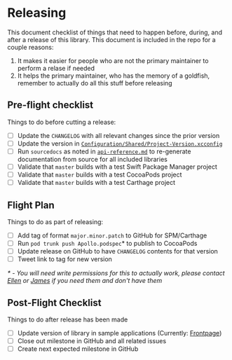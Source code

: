 # Releasing

This document checklist of things that need to happen before, during, and after a release of this library. This document is included in the repo for a couple reasons: 
 
1. It makes it easier for people who are not the primary maintainer to perform a relase if needed
2. It helps the primary maintainer, who has the memory of a goldfish, remember to actually do all this stuff before releasing

## Pre-flight checklist

Things to do before cutting a release:

-[ ] Update the `CHANGELOG` with all relevant changes since the prior version
-[ ] Update the version in [`Configuration/Shared/Project-Version.xcconfig`](Configuration/Shared/Project-Version.xcconfig)
-[ ] Run `sourcedocs` as noted in [`api-reference.md`](docs/source/api-reference.md) to re-generate documentation from source for all included libraries
-[ ] Validate that `master` builds with a test Swift Package Manager project
-[ ] Validate that `master` builds with a test CocoaPods project
-[ ] Validate that `master` builds with a test Carthage project 

## Flight Plan

Things to do as part of releasing: 

-[ ] Add tag of format `major.minor.patch` to GitHub for SPM/Carthage
-[ ] Run `pod trunk push Apollo.podspec`* to publish to CocoaPods
-[ ] Update release on GitHub to have `CHANGELOG` contents for that version
-[ ] Tweet link to tag for new version

_* - You will need write permissions for this to actually work, please contact [Ellen](https://github.com/designatednerd) or [James](https://github.com/jbaxleyiii) if you need them and don't have them_

## Post-Flight Checklist

Things to do after release has been made

-[ ] Update version of library in sample applications (Currently: [Frontpage](https://github.com/apollographql/frontpage-ios-app))
-[ ] Close out milestone in GitHub and all related issues
-[ ] Create next expected milestone in GitHub